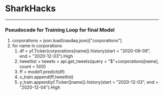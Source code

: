 # SharkHacks
---
### Pseudocode for Training Loop for final Model

1. corporations = json.load(nasdaq.json)["corporations"]
2. for name in corporations  
    1. df = yf.Ticker(corporations[name]).history(start = "2020-09-09", end = "2020-12-03").High  
    2. tweetlist = tweets = api.get_tweets(query = "$"+corporations[name], count = 500)
    3. ff = model1.predict(df)
    3. x_train.append(ff,tweetlist)
    4. y_train.append(yf.Ticker([name]).history(start = "2020-12-03", end = "2020-12-04").High
    

